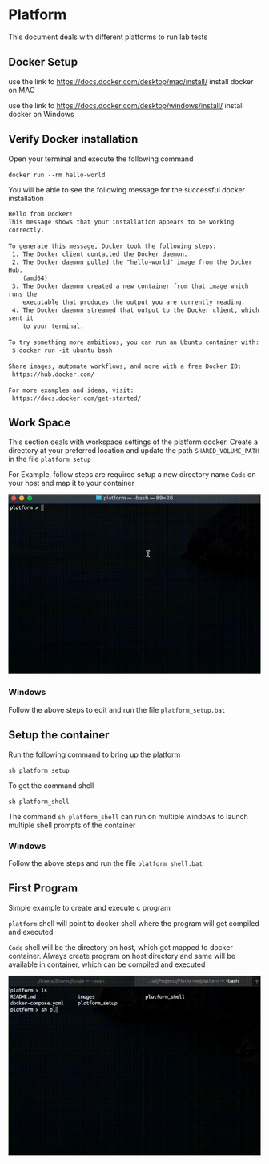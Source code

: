 # Platform
This document deals with different platforms to run lab tests 

## Docker Setup

use the link to https://docs.docker.com/desktop/mac/install/ install docker on MAC

use the link to https://docs.docker.com/desktop/windows/install/ install docker on Windows 

## Verify Docker installation 

Open your terminal and execute the following command 

`docker run --rm hello-world`

You will be able to see the following message for the successful docker installation 

```
Hello from Docker!
This message shows that your installation appears to be working correctly.

To generate this message, Docker took the following steps:
 1. The Docker client contacted the Docker daemon.
 2. The Docker daemon pulled the "hello-world" image from the Docker Hub.
    (amd64)
 3. The Docker daemon created a new container from that image which runs the
    executable that produces the output you are currently reading.
 4. The Docker daemon streamed that output to the Docker client, which sent it
    to your terminal.

To try something more ambitious, you can run an Ubuntu container with:
 $ docker run -it ubuntu bash

Share images, automate workflows, and more with a free Docker ID:
 https://hub.docker.com/

For more examples and ideas, visit:
 https://docs.docker.com/get-started/

```


## Work Space
This section deals with workspace settings of the platform docker. 
Create a directory at your preferred location and update the path `SHARED_VOLUME_PATH` in the file `platform_setup`

For Example, follow steps are required setup a new directory name `Code` on your host and map it to your container 

![](images/code_path.gif)

### Windows

Follow the above steps to edit and run the file `platform_setup.bat`

## Setup the container 

Run the following command to bring up the platform

`sh platform_setup`

To get the command shell

`sh platform_shell`

The command `sh platform_shell` can run on multiple windows to launch multiple shell prompts of the container

### Windows

Follow the above steps and run the file `platform_shell.bat`


## First Program

Simple example to create and execute c program

`platform` shell will point to docker shell where the program will get compiled and executed 

`Code` shell will be the directory on host, which got mapped to docker container. Always create program on host directory and same will be available in container, which can be compiled and executed

![Sample Program](images/work_flow.gif)

